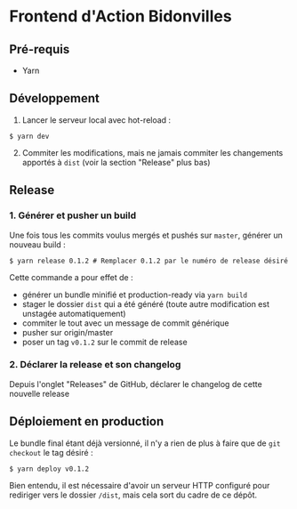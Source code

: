 # Frontend d'Action Bidonvilles

## Pré-requis
- Yarn

## Développement
1. Lancer le serveur local avec hot-reload :
```
$ yarn dev
```

2. Commiter les modifications, mais ne jamais commiter les changements apportés à `dist` (voir la section "Release" plus bas)

## Release
### 1. Générer et pusher un build
Une fois tous les commits voulus mergés et pushés sur `master`, générer un nouveau build :
```
$ yarn release 0.1.2 # Remplacer 0.1.2 par le numéro de release désiré
```

Cette commande a pour effet de :
- générer un bundle minifié et production-ready via `yarn build`
- stager le dossier `dist` qui a été généré (toute autre modification est unstagée automatiquement)
- commiter le tout avec un message de commit générique
- pusher sur origin/master
- poser un tag `v0.1.2` sur le commit de release

### 2. Déclarer la release et son changelog
Depuis l'onglet "Releases" de GitHub, déclarer le changelog de cette nouvelle release

## Déploiement en production
Le bundle final étant déjà versionné, il n'y a rien de plus à faire que de `git checkout` le tag désiré :
```
$ yarn deploy v0.1.2
```

Bien entendu, il est nécessaire d'avoir un serveur HTTP configuré pour rediriger vers le dossier `/dist`, mais cela sort du cadre de ce dépôt.